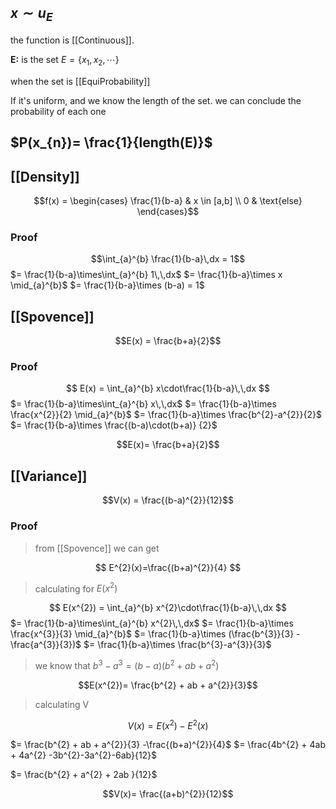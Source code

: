 ## $x\sim u_E$
the function is [[Continuous]].

**E:** is the set
$E=\{x_{1},\,x_{2},\cdots\}$

when the set is [[EquiProbability]]


If it's uniform, and we know the length of the set.
we can conclude the probability of each one
## $P(x_{n})= \frac{1}{length(E)}$


## [[Density]]
 $$f(x) = \begin{cases} \frac{1}{b-a} & x \in [a,b] \\ 0 & \text{else} \end{cases}$$

### Proof
$$\int_{a}^{b} \frac{1}{b-a}\,dx = 1$$
$= \frac{1}{b-a}\times\int_{a}^{b} 1\,\,dx$
$= \frac{1}{b-a}\times x   \mid_{a}^{b}$
$= \frac{1}{b-a}\times (b-a) = 1$


## [[Spovence]] 

$$E(x) = \frac{b+a}{2}$$


### Proof
$$
E(x) = \int_{a}^{b} x\cdot\frac{1}{b-a}\,\,dx
$$
$= \frac{1}{b-a}\times\int_{a}^{b} x\,\,dx$
$= \frac{1}{b-a}\times \frac{x^{2}}{2} \mid_{a}^{b}$
$= \frac{1}{b-a}\times \frac{b^{2}-a^{2}}{2}$
$= \frac{1}{b-a}\times \frac{(b-a)\cdot(b+a)} {2}$

$$E(x)= \frac{b+a}{2}$$

## [[Variance]] 
$$V(x) = \frac{(b-a)^{2}}{12}$$

### Proof

> from [[Spovence]] we can get 

$$
 E^{2}(x)=\frac{(b+a)^{2}}{4}
$$

> calculating for $E(x^2)$

$$
E(x^{2}) = \int_{a}^{b} x^{2}\cdot\frac{1}{b-a}\,\,dx
$$
$= \frac{1}{b-a}\times\int_{a}^{b} x^{2}\,\,dx$
$= \frac{1}{b-a}\times \frac{x^{3}}{3} \mid_{a}^{b}$
$= \frac{1}{b-a}\times (\frac{b^{3}}{3} - \frac{a^{3}}{3})$
$= \frac{1}{b-a}\times \frac{b^{3}-a^{3}}{3}$

> we know that $b^{3} - a^{3} = (b - a) (b^{2} + ab + a^{2})$

$$E(x^{2})= \frac{b^{2} + ab + a^{2}}{3}$$

> calculating V

$$
V(x) = E(x^{2}) - E^{2}(x)
$$

$= \frac{b^{2} + ab + a^{2}}{3} -\frac{(b+a)^{2}}{4}$
$= \frac{4b^{2} + 4ab + 4a^{2} -3b^{2}-3a^{2}-6ab}{12}$

$= \frac{b^{2} + a^{2} + 2ab }{12}$

$$V(x)= \frac{(a+b)^{2}}{12}$$
